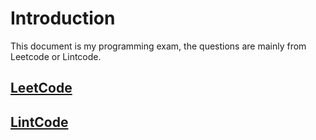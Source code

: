 # Introduction

This document is my programming exam, the questions are mainly from Leetcode or Lintcode.

## [LeetCode](http://www.leetcode.com)

## [LintCode](http://www.lintcode.com)
